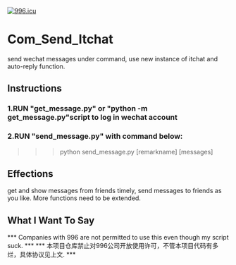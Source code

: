 [![996.icu](https://img.shields.io/badge/link-996.icu-red.svg)](https://996.icu)
# Com_Send_Itchat
send wechat messages under command, use new instance of itchat and auto-reply function.
## Instructions
### 1.RUN "get_message.py" or "python -m get_message.py"script to log in wechat account
### 2.RUN "send_message.py" with command below:
>>> python send_message.py [remarkname] [messages]
## Effections
get and show messages from friends timely, send messages to friends as you like. More functions need to be extended.
## What I Want To Say
*** Companies with 996 are not permitted to use this even though my script suck. ***
*** 本项目仓库禁止对996公司开放使用许可，不管本项目代码有多烂，具体协议见上文. ***
